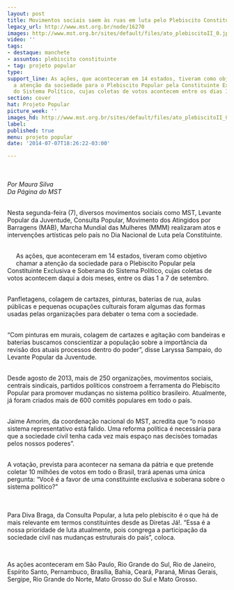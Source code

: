 ```yaml
---
layout: post
title: Movimentos sociais saem às ruas em luta pelo Plebiscito Constituinte
legacy_url: http://www.mst.org.br/node/16270
images: http://www.mst.org.br/sites/default/files/ato_plebiscitoII_0.jpg
video: ''
tags:
- destaque: manchete
- assuntos: plebiscito constituinte
- tag: projeto popular
type: 
support_line: As ações, que aconteceram em 14 estados, tiveram como objetivo chamar
  a atenção da sociedade para o Plebiscito Popular pela Constituinte Exclusiva e Soberana
  do Sistema Político, cujas coletas de votos acontecem entre os dias 1 a 7 de setembro.
section: cover
hat: Projeto Popular
picture_week: ''
images_hd: http://www.mst.org.br/sites/default/files/ato_plebiscitoII_0.jpg
label: 
published: true
menu: projeto popular
date: '2014-07-07T18:26:22-03:00'

---
```

<p><img style="margin: 10px;" src="http://www.mst.org.br/sites/default/files/ato_plebiscitoII_0.jpg" alt=""></p><p><em>Por Maura Silva<br>Da Página do MST</em></p><p><br>Nesta segunda-feira (7), diversos movimentos sociais como MST, Levante Popular da Juventude, Consulta Popular, Movimento dos Atingidos por Barragens (MAB), Marcha Mundial das Mulheres (MMM) realizaram atos e intervenções artísticas pelo país no Dia Nacional de Luta pela Constituinte.</p><div><p><br><img style="margin: 10px; float: left;" src="http://www.mst.org.br/sites/default/files/Att%21.jpg" alt="">As ações, que aconteceram em 14 estados, tiveram como objetivo chamar a atenção da sociedade para o Plebiscito Popular pela Constituinte Exclusiva e Soberana do Sistema Político, cujas coletas de votos acontecem daqui a dois meses, entre os dias 1 a 7 de setembro.</p><p><br>Panfletagens, colagem de cartazes, pinturas, baterias de rua, aulas públicas e pequenas ocupações culturais foram algumas das formas usadas pelas organizações para debater o tema com a sociedade.</p><p><br>“Com pinturas em murais, colagem de cartazes e agitação com bandeiras e baterias buscamos conscientizar a população sobre a importância da revisão dos atuais processos dentro do poder”, disse Laryssa Sampaio, do Levante Popular da Juventude.&nbsp;</p><p>&nbsp;<br>Desde agosto de 2013, mais de 250 organizações, movimentos sociais, centrais sindicais, partidos políticos constroem a ferramenta do Plebiscito Popular para promover mudanças no sistema político brasileiro. Atualmente, já foram criados mais de 600 comitês populares em todo o país.</p><img style="margin: 10px; float: right;" src="http://www.mst.org.br/sites/default/files/ato_plebiscitoIII.jpg" alt=""><p><br>Jaime Amorim, da coordenação nacional do MST, acredita que “o nosso sistema representativo está falido. Uma reforma política é necessária para que a sociedade civil tenha cada vez mais espaço nas decisões tomadas pelos nossos poderes”.&nbsp;</p><div>&nbsp;</div><div>A votação, prevista para acontecer na semana da pátria e que pretende coletar 10 milhões de votos em todo o Brasil, trará apenas uma única pergunta: “Você é a favor de uma constituinte exclusiva e soberana sobre o sistema político?”</div><p><br><br>Para Diva Braga, da Consulta Popular, a luta pelo plebiscito é o que há de mais relevante em termos constituintes desde as Diretas Já!. “Essa é a nossa prioridade de luta atualmente, pois congrega a participação da sociedade civil nas mudanças estruturais do país”, coloca.</p><img style="margin: 10px; float: left;" src="http://www.mst.org.br/sites/default/files/at.jpg" alt=""><div><br><p>As ações aconteceram em São Paulo, Rio Grande do Sul, Rio de Janeiro, Espírito Santo, Pernambuco, Brasília, Bahia, Ceará, Paraná, Minas Gerais, Sergipe, Rio Grande do Norte, Mato Grosso do Sul e Mato Grosso.</p><div>&nbsp;</div></div></div>
